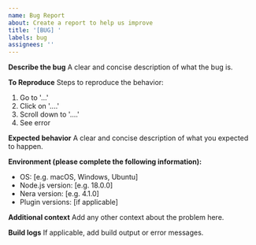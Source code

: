 ```yaml
---
name: Bug Report
about: Create a report to help us improve
title: '[BUG] '
labels: bug
assignees: ''
---
```


**Describe the bug**
A clear and concise description of what the bug is.

**To Reproduce**
Steps to reproduce the behavior:

1. Go to '...'
2. Click on '....'
3. Scroll down to '....'
4. See error

**Expected behavior**
A clear and concise description of what you expected to happen.

**Environment (please complete the following information):**

-   OS: [e.g. macOS, Windows, Ubuntu]
-   Node.js version: [e.g. 18.0.0]
-   Nera version: [e.g. 4.1.0]
-   Plugin versions: [if applicable]

**Additional context**
Add any other context about the problem here.

**Build logs**
If applicable, add build output or error messages.
